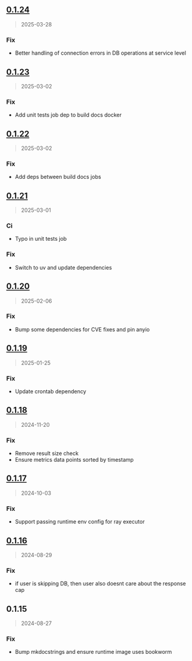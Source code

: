 
<a name="0.1.24"></a>
## [0.1.24](https://gitlab.com/emergentmethods/flowdapt/compare/0.1.23...0.1.24)

> 2025-03-28

### Fix

* Better handling of connection errors in DB operations at service level


<a name="0.1.23"></a>
## [0.1.23](https://gitlab.com/emergentmethods/flowdapt/compare/0.1.22...0.1.23)

> 2025-03-02

### Fix

* Add unit tests job dep to build docs docker


<a name="0.1.22"></a>
## [0.1.22](https://gitlab.com/emergentmethods/flowdapt/compare/0.1.21...0.1.22)

> 2025-03-02

### Fix

* Add deps between build docs jobs


<a name="0.1.21"></a>
## [0.1.21](https://gitlab.com/emergentmethods/flowdapt/compare/0.1.20...0.1.21)

> 2025-03-01

### Ci

* Typo in unit tests job

### Fix

* Switch to uv and update dependencies


<a name="0.1.20"></a>
## [0.1.20](https://gitlab.com/emergentmethods/flowdapt/compare/0.1.19...0.1.20)

> 2025-02-06

### Fix

* Bump some dependencies for CVE fixes and pin anyio


<a name="0.1.19"></a>
## [0.1.19](https://gitlab.com/emergentmethods/flowdapt/compare/0.1.18...0.1.19)

> 2025-01-25

### Fix

* Update crontab dependency


<a name="0.1.18"></a>
## [0.1.18](https://gitlab.com/emergentmethods/flowdapt/compare/0.1.17...0.1.18)

> 2024-11-20

### Fix

* Remove result size check
* Ensure metrics data points sorted by timestamp


<a name="0.1.17"></a>
## [0.1.17](https://gitlab.com/emergentmethods/flowdapt/compare/0.1.16...0.1.17)

> 2024-10-03

### Fix

* Support passing runtime env config for ray executor


<a name="0.1.16"></a>
## [0.1.16](https://gitlab.com/emergentmethods/flowdapt/compare/0.1.15...0.1.16)

> 2024-08-29

### Fix

* if user is skipping DB, then user also doesnt care about the response cap


<a name="0.1.15"></a>
## 0.1.15

> 2024-08-27

### Fix

* Bump mkdocstrings and ensure runtime image uses bookworm

